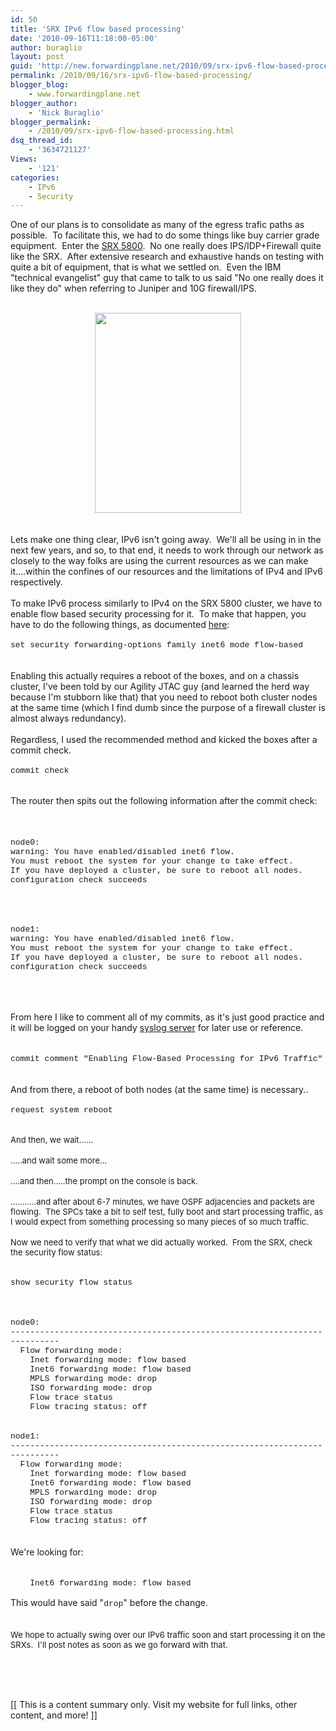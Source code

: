 ```yaml
---
id: 50
title: 'SRX IPv6 flow based processing'
date: '2010-09-16T11:18:00-05:00'
author: buraglio
layout: post
guid: 'http://new.forwardingplane.net/2010/09/srx-ipv6-flow-based-processing/'
permalink: /2010/09/16/srx-ipv6-flow-based-processing/
blogger_blog:
    - www.forwardingplane.net
blogger_author:
    - 'Nick Buraglio'
blogger_permalink:
    - /2010/09/srx-ipv6-flow-based-processing.html
dsq_thread_id:
    - '3634721127'
Views:
    - '121'
categories:
    - IPv6
    - Security
---
```


One of our plans is to consolidate as many of the egress trafic paths as possible.  To facilitate this, we had to do some things like buy carrier grade equipment.  Enter the <a href="http://bit.ly/9jrUiG">SRX 5800</a>.  No one really does IPS/IDP+Firewall quite like the SRX.  After extensive research and exhaustive hands on testing with quite a bit of equipment, that is what we settled on.  Even the IBM "technical evangelist" guy that came to talk to us said "No one really does it like they do" when referring to Juniper and 10G firewall/IPS. <br /><br /><div style="clear: both; text-align: center;"><a href="http://www.juniper.net/shared/img/products/srx-series/srx5800/lbox-srx5800-left.jpg" style="margin-left: 1em; margin-right: 1em;"><img border="0" height="320" src="http://www.juniper.net/shared/img/products/srx-series/srx5800/lbox-srx5800-left.jpg" width="234" /></a></div><br /><br />Lets make one thing clear, IPv6 isn't going away.  We'll all be using in in the next few years, and so, to that end, it needs to work through our network as closely to the way folks are using the current resources as we can make it....within the confines of our resources and the limitations of IPv4 and IPv6 respectively.<br /><br />To make IPv6 process similarly to IPv4 on the SRX 5800 cluster, we have to enable flow based security processing for it.  To make that happen, you have to do the following things, as documented <a href="http://bit.ly/9jrUiG">here</a>:<br /><br /><span style="font-family: 'Courier New', Courier, monospace;"><span style="font-size: small;">set security forwarding-options family inet6 mode flow-based</span></span><br /><span style="font-family: 'Courier New', Courier, monospace;"><br /></span><br />Enabling this actually requires a reboot of the boxes, and on a chassis cluster, I've been told by our Agility JTAC guy (and learned the herd way because I'm stubborn like that) that you need to reboot both cluster nodes at the same time (which I find dumb since the purpose of a firewall cluster is almost always redundancy).<br /><br />Regardless, I used the recommended method and kicked the boxes after a commit check. <br /><br /><span style="font-family: 'Courier New', Courier, monospace;"><span style="font-size: small;">commit check</span></span><br /><span style="font-size: small;"><span style="font-family: 'Courier New', Courier, monospace;"><br /></span></span><br /><span style="font-family: inherit;">The router then spits out the following information after the commit check:</span><br /><span style="font-family: inherit;"><br /></span><br /><br /><span style="font-family: 'Courier New', Courier, monospace;"><span style="font-size: small;">node0:</span></span><br /><span style="font-family: 'Courier New', Courier, monospace;"><span style="font-size: small;">warning: You have enabled/disabled inet6 flow.</span></span><br /><span style="font-family: 'Courier New', Courier, monospace;"><span style="font-size: small;">You must reboot the system for your change to take effect.</span></span><br /><span style="font-family: 'Courier New', Courier, monospace;"><span style="font-size: small;">If you have deployed a cluster, be sure to reboot all nodes.</span></span><br /><span style="font-family: 'Courier New', Courier, monospace;"><span style="font-size: small;">configuration check succeeds</span></span><br /><span style="font-family: 'Courier New', Courier, monospace;"><span style="font-size: small;"><br /></span> </span><br /><span style="font-family: 'Courier New', Courier, monospace;"><span style="font-size: small;"><br /></span> </span><br /><span style="font-family: 'Courier New', Courier, monospace;"><span style="font-size: small;">node1:</span></span><br /><span style="font-family: 'Courier New', Courier, monospace;"><span style="font-size: small;">warning: You have enabled/disabled inet6 flow.</span></span><br /><span style="font-family: 'Courier New', Courier, monospace;"><span style="font-size: small;">You must reboot the system for your change to take effect.</span></span><br /><span style="font-family: 'Courier New', Courier, monospace;"><span style="font-size: small;">If you have deployed a cluster, be sure to reboot all nodes.</span></span><br /><span style="font-family: 'Courier New', Courier, monospace;"><span style="font-size: small;">configuration check succeeds</span></span><br /><span style="font-size: small;"><span style="font-family: 'Courier New', Courier, monospace;"><br /></span></span><br /><span style="font-size: small;"><span style="font-family: 'Courier New', Courier, monospace;"><br /></span></span><br /><span style="font-family: inherit;">From here I like to comment all of my commits, as it's just good practice and it will be logged on your handy <a href="http://campin.net/syslog-ng/faq.html">syslog server</a> for later use or reference.</span><br /><span style="font-family: inherit;"><br /></span><br /><span style="font-family: 'Courier New', Courier, monospace;"><span style="font-size: small;">commit comment "Enabling Flow-Based Processing for IPv6 Traffic"</span></span><br /><span style="font-family: 'Courier New', Courier, monospace;"><br /></span><br />And from there, a reboot of both nodes (at the same time) is necessary..<br /><br /><span style="font-family: 'Courier New', Courier, monospace;"><span style="font-size: small;">request system reboot</span></span><br /><span style="font-size: small;"><span style="font-family: 'Courier New', Courier, monospace;"><br /></span></span><br /><span style="font-size: small;"><span style="font-family: inherit;">And then, we wait...... </span></span><br /><br /><span style="font-size: small;"><span style="font-family: inherit;">.....and wait some more...</span></span><br /><br /><span style="font-size: small;"><span style="font-family: inherit;">....and then.....the prompt on the console is back.</span></span><br /><br /><span style="font-size: small;"><span style="font-family: inherit;">...........and after about 6-7 minutes, we have OSPF adjacencies and packets are flowing.  The SPCs take a bit to self test, fully boot and start processing traffic, as I would expect from something processing so many pieces of so much traffic.  </span></span><br /><br /><span style="font-size: small;"><span style="font-family: inherit;">Now we need to verify that what we did actually worked.  From the SRX, check the security flow status:</span></span><br /><span style="font-size: small;"><span style="font-family: inherit;"><br /></span></span><br /><span style="font-family: 'Courier New', Courier, monospace;"><span style="font-size: small;">show security flow status</span></span><br /><span style="font-family: 'Courier New', Courier, monospace;"><span style="font-size: small;"><br /></span></span><br /><br /><span style="font-family: 'Courier New', Courier, monospace;"><span style="font-size: small;">node0:</span></span><br /><span style="font-family: 'Courier New', Courier, monospace;"><span style="font-size: small;">--------------------------------------------------------------------------</span></span><br /><span style="font-family: 'Courier New', Courier, monospace;"><span style="font-size: small;">  Flow forwarding mode:</span></span><br /><span style="font-family: 'Courier New', Courier, monospace;"><span style="font-size: small;">    Inet forwarding mode: flow based</span></span><br /><span style="font-family: 'Courier New', Courier, monospace;"><span style="font-size: small;">    Inet6 forwarding mode: flow based</span></span><br /><span style="font-family: 'Courier New', Courier, monospace;"><span style="font-size: small;">    MPLS forwarding mode: drop</span></span><br /><span style="font-family: 'Courier New', Courier, monospace;"><span style="font-size: small;">    ISO forwarding mode: drop</span></span><br /><span style="font-family: 'Courier New', Courier, monospace;"><span style="font-size: small;">    Flow trace status</span></span><br /><span style="font-family: 'Courier New', Courier, monospace;"><span style="font-size: small;">    Flow tracing status: off</span></span><br /><span style="font-family:
 'Courier New', Courier, monospace;"><span style="font-size: small;"><br /></span></span><br /><span style="font-family: 'Courier New', Courier, monospace;"><span style="font-size: small;">node1:</span></span><br /><span style="font-family: 'Courier New', Courier, monospace;"><span style="font-size: small;">--------------------------------------------------------------------------</span></span><br /><span style="font-family: 'Courier New', Courier, monospace;"><span style="font-size: small;">  Flow forwarding mode:</span></span><br /><span style="font-family: 'Courier New', Courier, monospace;"><span style="font-size: small;">    Inet forwarding mode: flow based</span></span><br /><span style="font-family: 'Courier New', Courier, monospace;"><span style="font-size: small;">    Inet6 forwarding mode: flow based</span></span><br /><span style="font-family: 'Courier New', Courier, monospace;"><span style="font-size: small;">    MPLS forwarding mode: drop</span></span><br /><span style="font-family: 'Courier New', Courier, monospace;"><span style="font-size: small;">    ISO forwarding mode: drop</span></span><br /><span style="font-family: 'Courier New', Courier, monospace;"><span style="font-size: small;">    Flow trace status</span></span><br /><span style="font-family: 'Courier New', Courier, monospace;"><span style="font-size: small;">    Flow tracing status: off</span></span><br /><br /><br />We're looking for:<br /><br /><br /><div style="margin-bottom: 0px; margin-left: 0px; margin-right: 0px; margin-top: 0px;"><span style="font-family: 'Courier New', Courier, monospace;"><span style="font-size: small;">    Inet6 forwarding mode: flow based</span></span></div><div><span style="font-family: 'Courier New', Courier, monospace;"><span style="font-size: small;"><br /></span></span></div><div><span style="font-family: inherit;">This would have said "<span style="font-size: small;"><span style="font-family: 'Courier New', Courier, monospace;">drop</span></span>" before the change. </span></div><div><span style="font-family: inherit;"><br /></span></div><br /><span style="font-size: small;"><span style="font-family: inherit;">We hope to actually swing over our IPv6 traffic soon and start processing it on the SRXs.  I'll post notes as soon as we go forward with that.  </span></span><br /><span style="font-size: small;"><span style="font-family: 'Courier New', Courier, monospace;"><br /></span></span><br /><span style="font-size: small;"><span style="font-family: 'Courier New', Courier, monospace;"><br /></span></span><br /><span style="font-size: small;"><span style="font-family: 'Courier New', Courier, monospace;"><br /></span></span><div>[[ This is a content summary only. Visit my website for full links, other content, and more! ]]</div>